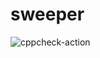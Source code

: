 # sweeper
![cppcheck-action](https://github.com/stepin104388/sweeper/workflows/cppcheck-action/badge.svg)
